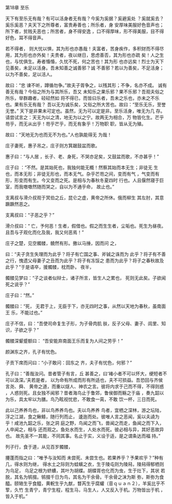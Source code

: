 第18章 至乐

天下有至乐无有哉？有可以活身者无有哉？今奚为奚据？奚避奚处 ？奚就奚去？奚乐奚恶？夫天下之所尊者，富贵寿善也；所乐者，身 安厚味美服好色音声也；所下者，贫贱夭恶也；所苦者，身不得安逸 ，口不得厚味，形不得美服，目不得好色，耳不得音声。

若不得者， 则大忧以惧，其为形也亦愚哉！夫富者，苦身疾作，多积财而不得尽 用，其为形也亦外矣！夫贵者，夜以继日，思虑善否，其为形也亦疏 矣！人之生也，与忧俱生。寿者惛惛，久忧不死，何之苦也！其为形 也亦远矣！烈士为天下见善矣，未足以活身。吾未知善之诚善邪？诚 不善邪？若以为善矣，不足活身；以为不善矣，足以活人。

故曰：“忠 谏不听，蹲循勿争。”故夫子胥争之，以残其形；不争，名亦不成。 诚有善无有哉？今俗之所为与其所乐，吾又 未知乐之果乐邪？果不乐邪？吾观夫俗之所乐，举群趣者，硁硁然如 将不得已，而皆曰乐者，吾未之乐也，亦未之不乐也。果有乐无有哉？ 吾以无为诚乐矣，又俗之所大苦也。故曰：“至乐无乐，至誉无誉。” 天下是非果未可定也。虽然，无为可以定是非。至乐活身，唯无为几 存。请尝试言之：天无为以之清，地无为以之宁。故两无为相合，万 物皆化生。芒乎芴乎，而无从出乎！芴乎芒乎，而无有象乎！万物职 职，皆从无为殖。

故曰：“天地无为也而无不为也。”人也孰能得无 为哉！

庄子妻死，惠子吊之，庄子则方箕踞鼓盆而歌。

惠子曰：“与人居 ，长子、老、身死，不哭亦足矣，又鼓盆而歌，不亦甚乎！”

庄子曰 ：“不然。是其始死也，我独何能无概！然察其始而本无生；非徒无 生也，而本无形；非徒无形也，而本无气。杂乎芒芴之间，变而有气 ，气变而有形，形变而有生。今又变而之死。是相与为春秋冬夏四时 行也。人且偃然寝于巨室，而我噭噭然随而哭之，自以为不通乎命， 故止也。”

支离叔与滑介叔观于冥伯之丘，昆仑之虚，黄帝之所休。俄而柳生 其左肘，其意蹶蹶然恶之。

支离叔曰：“子恶之乎？”

滑介叔曰：“ 亡，予何恶！生者，假借也。假之而生生者，尘垢也。死生为昼夜。 且吾与子观化而化及我，我又何恶焉！”

庄子之楚，见空髑髅，髐然有形。撽以马捶，因而问 之，

曰：“夫子贪生失理而为此乎？将子有亡国之事、斧铖之诛而为 此乎？将子有不善之行，愧遗父母妻子之丑而为此乎？将子有冻馁之 患而为此乎？将子之春秋故及此乎？”于是语卒，援髑髅，枕而卧。 夜半，

髑髅见梦曰：“子之谈者似辩士，诸子所言，皆生人之累也， 死则无此矣。子欲闻死之说乎？”

庄子曰：“然。”

髑髅曰：“死， 无君于上，无臣于下，亦无四时之事，从然以天地为春秋，虽南面王 乐，不能过也。”

庄子不信，曰：“吾使司命复生子形，为子骨肉肌 肤，反子父母、妻子、闾里、知识，子欲之乎？”

髑髅深颦蹙额曰： “吾安能弃南面王乐而复为人间之劳乎！”

颜渊东之齐，孔子有忧色。

子贡下席而问曰：“小子敢问：回东之 齐，夫子有忧色，何邪？”

孔子曰：“善哉汝问。昔者管子有言，丘 甚善之，曰‘褚小者不可以怀大，绠短者不可以汲深。’夫若是者， 以为命有所成而形有所适也，夫不可损益。吾恐回与齐侯言尧、舜、 黄帝之道，而重以燧人、神农之言。彼将内求于己而不得，不得则惑 ，人惑则死。且女独不闻邪？昔者海鸟止于鲁郊，鲁侯御而觞之于庙 ，奏九韶以为乐，具太牢以为膳。鸟乃眩视忧悲，不敢食一脔，不敢 饮一杯，三日而死。

此以己养养鸟也，非以鸟养养鸟也。夫以鸟养养 鸟者，宜栖之深林，游之坛陆，浮之江湖，食之鳅鲦，随行列而止， 逶迤而处。彼唯人言之恶闻，奚以夫譊为乎！咸池九韶之乐，张之洞 庭之野，鸟闻之而飞，兽闻之而走，鱼闻之而下入，人卒闻之，相与 还而观之。鱼处水而生，人处水而死。彼必相与异，其好恶故异也。 故先圣不一其能，不同其事。名止于实，义设于适，是之谓条达而福 持。”

列子行，食于道，从见百岁髑髅，

攓蓬而指之曰：“唯予与汝知而 未尝死、未尝生也。若果养乎？予果欢乎？”种有几，得水则为继， 得水土之际则为蛙蠙之衣，生于陵屯则为陵舄，陵舄得郁栖则为乌足， 乌足之根为蛴螬，其叶为胡蝶。胡蝶胥也化而为虫，生于灶下，其状 若脱，其名为鸲掇。鸲掇千日为鸟，其名为干余骨。干余骨之沫为斯 弥，斯弥为食醯。颐辂生乎食醯，黄軦生乎九猷，瞀芮生乎腐蠸（音ｑｕａｎ２），羊奚比乎不箰，久竹 生青宁，青宁生程，程生马，马生人，人又反入于机。万物皆出于机 ，皆入于机。”

